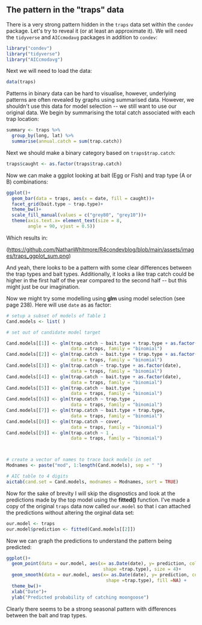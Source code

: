 ## The pattern in the "traps" data

There is a very strong pattern hidden in the `traps` data set within the `condev` package. Let's try to reveal it (or at least an approximate it). We will need the `tidyverse` and `AICcmodavg` packages in addition to `condev`:

```r
library("condev")
library("tidyverse")
library("AICcmodavg")
```

Next we will need to load the data:
```r
data(traps)
```

Patterns in binary data can be hard to visualise, however, underlying patterns are often revealed by graphs using summarised data. However, we shouldn't use this data for model selection -- we still want to use our original data. We begin by summarising the total catch associated with each trap location:

```r
summary <- traps %>%
  group_by(long, lat) %>%
  summarise(annual.catch = sum(trap.catch))
```

Next we should make a binary category based on `traps$trap.catch`:
```r
traps$caught <- as.factor(traps$trap.catch)
```

Now we can make a ggplot looking at bait (Egg or Fish) and trap type (A or B) combinations:

```r
ggplot()+
  geom_bar(data = traps, aes(x = date, fill = caught))+
  facet_grid(bait.type ~ trap.type)+
  theme_bw()+
  scale_fill_manual(values = c("grey80", "grey10"))+
  theme(axis.text.x= element_text(size = 8, 
        angle = 90, vjust = 0.5))
```
Which results in:

(https://github.com/NathanWhitmore/R4condevblog/blob/main/assets/images/traps_ggplot_sum.png)

And yeah, there looks to be a pattern with some clear differences between the trap types and bait types.
Additionally, it looks a like trap catch could be higher in the first half of the year compared to the second half -- but this might just be our imagination.

Now we might try some modelling using **glm** using model selection (see page 238). Here will use `date` as as factor:

```r
# setup a subset of models of Table 1
Cand.models <- list( )

# set out of candidate model target

Cand.models[[1]] <- glm(trap.catch ~ bait.type + trap.type + as.factor(date) + cover,
                        data = traps, family = "binomial")
Cand.models[[2]] <- glm(trap.catch ~ bait.type + trap.type + as.factor(date),
                        data = traps, family = "binomial")
Cand.models[[3]] <- glm(trap.catch ~ trap.type + as.factor(date),
                        data = traps, family = "binomial")
Cand.models[[4]] <- glm(trap.catch ~ bait.type + as.factor(date),
                        data = traps, family = "binomial")
Cand.models[[5]] <- glm(trap.catch ~ bait.type ,
                        data = traps, family = "binomial")
Cand.models[[6]] <- glm(trap.catch ~ trap.type ,
                        data = traps, family = "binomial")
Cand.models[[7]] <- glm(trap.catch ~ bait.type + trap.type,
                        data = traps, family = "binomial")
Cand.models[[8]] <- glm(trap.catch ~ cover,
                        data = traps, family = "binomial")
Cand.models[[9]] <- glm(trap.catch ~ 1 ,
                        data = traps, family = "binomial")



# create a vector of names to trace back models in set
Modnames <- paste("mod", 1:length(Cand.models), sep = " ")

# AIC table to 4 digits
aictab(cand.set = Cand.models, modnames = Modnames, sort = TRUE)
```

Now for the sake of brevity I will skip the disgnostics and look at the predictions made by the top model using the **fitted()** function. 
I've made a copy of the original `traps` data now called `our.model` so that i can attached the predictions without altering the orginal data set:

```r
our.model <- traps
our.model$prediction <- fitted(Cand.models[[2]])
```
Now we can graph the predictions to understand the pattern being predicted:

```r
ggplot()+
  geom_point(data = our.model, aes(x= as.Date(date), y= prediction, colour =bait.type,
                                    shape =trap.type), size = 4)+
  geom_smooth(data = our.model, aes(x= as.Date(date), y= prediction, colour =bait.type,
                                     shape =trap.type), fill =NA) +
  theme_bw()+
  xlab("Date")+
  ylab("Predicted probability of catching moongoose")
 ```
 
 Clearly there seems to be a strong seasonal pattern with differences between the bait and trap types.

